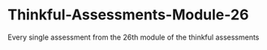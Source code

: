 # Thinkful-Assessments-Module-26
Every single assessment from the 26th module of the thinkful assessments
